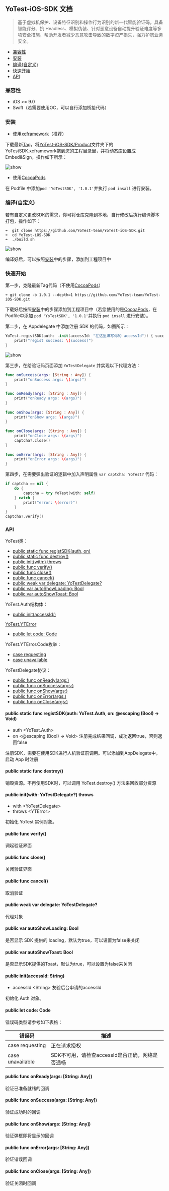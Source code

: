 YoTest-iOS-SDK 文档
----

> 基于虚拟机保护、设备特征识别和操作行为识别的新一代智能验证码，具备智能评分、抗 Headless、模拟伪装、针对恶意设备自动提升验证难度等多项安全措施，帮助开发者减少恶意攻击导致的数字资产损失，强力护航业务安全。

* [兼容性](https://github.com/YoTest-team/YoTest-iOS-SDK#%E5%85%BC%E5%AE%B9%E6%80%A7)
* [安装](https://github.com/YoTest-team/YoTest-iOS-SDK#%E5%AE%89%E8%A3%85)
* [编译(自定义)](https://github.com/YoTest-team/YoTest-iOS-SDK#%E7%BC%96%E8%AF%91%E8%87%AA%E5%AE%9A%E4%B9%89)
* [快速开始](https://github.com/YoTest-team/YoTest-iOS-SDK#%E5%BF%AB%E9%80%9F%E5%BC%80%E5%A7%8B)
* [API](#API)

### 兼容性

* iOS >= 9.0
* Swift（若需要使用OC，可以自行添加桥接代码）

### 安装

* 使用[xcframework](https://github.com/bielikb/xcframeworks)（推荐）
	
下载最新[Tag](https://github.com/bielikb/xcframeworks/releases)，将[YoTest-iOS-SDK/Product](https://github.com/YoTest-team/YoTest-iOS-SDK/tree/main/Product/YoTestSDK.xcframework)文件夹下的YoTestSDK.xcframework拖到您的工程目录里，并将动态库设置成 Embed&Sign，操作如下所示：
	
<img src="./Res/install.gif" alt="show" />

* 使用[CocoaPods](https://cocoapods.org/)

在 Podfile 中添加`pod 'YoTestSDK', '1.0.1'`并执行 `pod insall` 进行安装。

### 编译(自定义)

若有自定义更改SDK的需求，你可将仓库克隆到本地，自行修改后执行编译脚本打包，操作如下：

```shell
➜  git clone https://github.com/YoTest-team/YoTest-iOS-SDK.git
➜  cd YoTest-iOS-SDK
➜  ./build.sh
```

<img src="./Res/build.gif" alt="show" />

编译好后，可以按照[安装](https://github.com/YoTest-team/YoTest-iOS-SDK#%E5%AE%89%E8%A3%85)中的步骤，添加到工程项目中

### 快速开始

第一步，克隆最新Tag代码（不使用[CocoaPods](https://cocoapods.org/)）

```shell
➜ git clone -b 1.0.1 --depth=1 https://github.com/YoTest-team/YoTest-iOS-SDK.git
```

下载好后按照[安装](https://github.com/YoTest-team/YoTest-iOS-SDK#%E5%AE%89%E8%A3%85)中的步骤添加到工程项目中（若您使用的是[CocoaPods](https://cocoapods.org/)，在Podfile中添加 `pod 'YoTestSDK', '1.0.1'`并执行 `pod insall` 进行安装）。

第二步，在 Appdelegate 中添加注册 SDK 的代码，如图所示：

```swift
YoTest.registSDK(auth: .init(accessId: "在这里填写你的 accessId")) { success in
    print("regist success: \(success)")
}
```

<img src="./Res/import.gif" alt="show" />

第三步，在给验证码页面添加 `YoTestDelegate` 并实现以下代理方法：

```swift
func onSuccess(args: [String : Any]) {
    print("onSuccess args: \(args)")
}
    
func onReady(args: [String : Any]) {
    print("onReady args: \(args)")
}
    
func onShow(args: [String : Any]) {
    print("onShow args: \(args)")
}
    
func onClose(args: [String : Any]) {
    print("onClose args: \(args)")
    captcha?.close()
}
    
func onError(args: [String : Any]) {
    print("onError args: \(args)")
}
```

第四步，在需要弹出验证的逻辑中加入声明属性 `var captcha: YoTest?` 代码：

```swift
if captcha == nil {
    do {
        captcha = try YoTest(with: self)
    } catch {
        print("error: \(error)")
    }
}
captcha?.verify()
```

### API

YoTest类：

* [public static func registSDK(auth, on)](#registSDK)
* [public static func destroy()](#destroy)
* [public init(with:) throws](#YoTest.init)
* [public func verify()](#verify)
* [public func close()](#close)
* [public func cancel()](#cancel)
* [public weak var delegate: YoTestDelegate?](#delegate)
* [public var autoShowLoading: Bool](#autoShowLoading)
* [public var autoShowToast: Bool](#autoShowToast)

YoTest.Auth结构体：

* [public init(accessId:)](#Auth.init)

[YoTest.YTError](#YTError)

* [public let code: Code](#code)

YoTest.YTError.Code枚举：

* [case requesting](#Code.requesting)
* [case unavailable](#Code.unavailable)

YoTestDelegate协议：

* [public func onReady(args:)](#onReady)
* [public func onSuccess(args:)](#onSuccess)
* [public func onShow(args:)](#onShow)
* [public func onError(args:)](#onError)
* [public func onClose(args:)](#onClose)

#### public static func registSDK(auth: YoTest.Auth, on: @escaping (Bool) -> Void)
- auth \<YoTest.Auth\>
- on \<@escaping (Bool) -> Void\> 注册完成结果回调，成功返回true，否则返回false

注册SDK，需要在使用SDK进行人机验证前调用。可以添加到AppDelegate中，启动 App 时注册

#### public static func destroy()

销毁资源。不再使用SDK时，可以调用 YoTest.destroy() 方法来回收部分资源

#### public init(with: YoTestDelegate?) throws

- with \<YoTestDelegate\>
- throws \<YTError\>

初始化 YoTest 实例对象。

#### public func verify()

调起验证界面

#### public func close()

关闭验证界面

#### public func cancel()

取消验证

#### public weak var delegate: YoTestDelegate?

代理对象

#### public var autoShowLoading: Bool

是否显示 SDK 提供的 loading，默认为true，可以设置为false来关闭

#### public var autoShowToast: Bool

是否显示SDK提供的Toast，默认为true，可以设置为false来关闭

#### public init(accessId: String)

- accessId \<String\> 友验后台申请的accessId

初始化 Auth 对象。

#### public let code: Code

错误码类型请参考如下表格：

|      错误码         |    描述   |
| ------------- | ---------- |
|    case requesting   |  正在请求授权 |
|    case unavailable  |  SDK不可用，请检查accessId是否正确，网络是否通畅 |


#### public func onReady(args: [String: Any])

验证已准备就绪的回调

#### public func onSuccess(args: [String: Any])

验证成功时的回调

#### public func onShow(args: [String: Any])

验证弹框即将显示的回调

#### public func onError(args: [String: Any])

验证错误回调

#### public func onClose(args: [String: Any])

验证关闭时回调